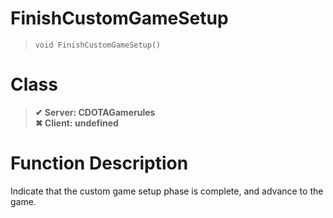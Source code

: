 # FinishCustomGameSetup
> `void FinishCustomGameSetup()`
# Class
> __✔ Server: CDOTAGamerules__  
> __✖ Client: undefined__  
# Function Description
Indicate that the custom game setup phase is complete, and advance to the game.
